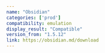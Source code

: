 ```yaml
---
name: "Obsidian"
categories: ['prod']
compatibility: emulation
display_result: "Compatible"
version_from: "1.5.12"
link: https://obsidian.md/download
---
```


